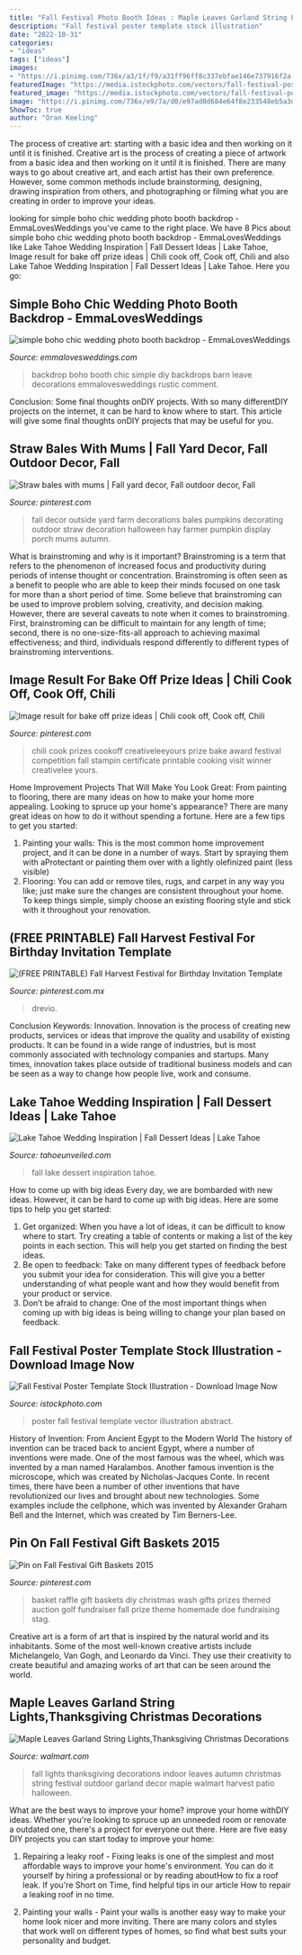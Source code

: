 ```yaml
---
title: "Fall Festival Photo Booth Ideas : Maple Leaves Garland String Lights,thanksgiving Christmas Decorations"
description: "Fall festival poster template stock illustration"
date: "2022-10-31"
categories:
- "ideas"
tags: ["ideas"]
images:
- "https://i.pinimg.com/736x/a3/1f/f9/a31ff96ff8c337ebfae146e737916f2a--diy-raffle-prizes-stag-and-doe-prizes-raffle-baskets.jpg"
featuredImage: "https://media.istockphoto.com/vectors/fall-festival-poster-template-vector-id1173382340"
featured_image: "https://media.istockphoto.com/vectors/fall-festival-poster-template-vector-id1173382340"
image: "https://i.pinimg.com/736x/e9/7a/d0/e97ad0d684e64f8e233548eb5a3deb7c--fall-yard-decor-outside-fall-decorations.jpg"
ShowToc: true
author: "Oran Keeling"
---
```



The process of creative art: starting with a basic idea and then working on it until it is finished.
Creative art is the process of creating a piece of artwork from a basic idea and then working on it until it is finished. There are many ways to go about creative art, and each artist has their own preference. However, some common methods include brainstorming, designing, drawing inspiration from others, and photographing or filming what you are creating in order to improve your ideas.

	

		
looking for simple boho chic wedding photo booth backdrop - EmmaLovesWeddings you've came to the right place. We have 8 Pics about simple boho chic wedding photo booth backdrop - EmmaLovesWeddings like Lake Tahoe Wedding Inspiration | Fall Dessert Ideas | Lake Tahoe, Image result for bake off prize ideas | Chili cook off, Cook off, Chili and also Lake Tahoe Wedding Inspiration | Fall Dessert Ideas | Lake Tahoe. Here you go:
		
    
## Simple Boho Chic Wedding Photo Booth Backdrop - EmmaLovesWeddings

<img loading=lazy src="https://emmalovesweddings.com/wp-content/uploads/2019/05/simple-boho-chic-wedding-photo-booth-backdrop.jpg" onerror="this.onerror=null;this.src='https://tse3.mm.bing.net/th?id=OIP.wd3FShbWypLH1mOYZFsf6AHaLG&amp;pid=15.1';" alt="simple boho chic wedding photo booth backdrop - EmmaLovesWeddings">

_Source: emmalovesweddings.com_

>backdrop boho booth chic simple diy backdrops barn leave decorations emmalovesweddings rustic comment. 

	

Conclusion: Some final thoughts onDIY projects.
With so many differentDIY projects on the internet, it can be hard to know where to start. This article will give some final thoughts onDIY projects that may be useful for you.

    
## Straw Bales With Mums | Fall Yard Decor, Fall Outdoor Decor, Fall

<img loading=lazy src="https://i.pinimg.com/736x/e9/7a/d0/e97ad0d684e64f8e233548eb5a3deb7c--fall-yard-decor-outside-fall-decorations.jpg" onerror="this.onerror=null;this.src='https://tse4.mm.bing.net/th?id=OIP.xOw5UJf8TCjqRlcyP5YLVQAAAA&amp;pid=15.1';" alt="Straw bales with mums | Fall yard decor, Fall outdoor decor, Fall">

_Source: pinterest.com_

>fall decor outside yard farm decorations bales pumpkins decorating outdoor straw decoration halloween hay farmer pumpkin display porch mums autumn. 

	

What is brainstroming and why is it important?
Brainstroming is a term that refers to the phenomenon of increased focus and productivity during periods of intense thought or concentration. Brainstroming is often seen as a benefit to people who are able to keep their minds focused on one task for more than a short period of time. Some believe that brainstroming can be used to improve problem solving, creativity, and decision making. However, there are several caveats to note when it comes to brainstroming. First, brainstroming can be difficult to maintain for any length of time; second, there is no one-size-fits-all approach to achieving maximal effectiveness; and third, individuals respond differently to different types of brainstroming interventions.

    
## Image Result For Bake Off Prize Ideas | Chili Cook Off, Cook Off, Chili

<img loading=lazy src="https://i.pinimg.com/736x/91/6e/34/916e347e54fc6d6854456a7b715efdbd.jpg" onerror="this.onerror=null;this.src='https://tse4.mm.bing.net/th?id=OIP.JzoOhzalovw1tc_NIJTnpwHaK9&amp;pid=15.1';" alt="Image result for bake off prize ideas | Chili cook off, Cook off, Chili">

_Source: pinterest.com_

>chili cook prizes cookoff creativeleeyours prize bake award festival competition fall stampin certificate printable cooking visit winner creativelee yours. 

	

Home Improvement Projects That Will Make You Look Great: From painting to flooring, there are many ideas on how to make your home more appealing.
Looking to spruce up your home's appearance? There are many great ideas on how to do it without spending a fortune. Here are a few tips to get you started:
1. Painting your walls: This is the most common home improvement project, and it can be done in a number of ways. Start by spraying them with aProtectant or painting them over with a lightly olefinized paint (less visible) 
2. Flooring: You can add or remove tiles, rugs, and carpet in any way you like; just make sure the changes are consistent throughout your home. To keep things simple, simply choose an existing flooring style and stick with it throughout your renovation.

    
## (FREE PRINTABLE) Fall Harvest Festival For Birthday Invitation Template

<img loading=lazy src="https://i.pinimg.com/736x/8d/9f/49/8d9f49adfb716b34ffcf61c21e833bcb.jpg" onerror="this.onerror=null;this.src='https://tse3.mm.bing.net/th?id=OIP.QMqDu6ZT523XOEUtiaLmdgHaKX&amp;pid=15.1';" alt="(FREE PRINTABLE) Fall Harvest Festival for Birthday Invitation Template">

_Source: pinterest.com.mx_

>drevio. 

	

Conclusion
Keywords: Innovation.
Innovation is the process of creating new products, services or ideas that improve the quality and usability of existing products. It can be found in a wide range of industries, but is most commonly associated with technology companies and startups. Many times, innovation takes place outside of traditional business models and can be seen as a way to change how people live, work and consume.

    
## Lake Tahoe Wedding Inspiration | Fall Dessert Ideas | Lake Tahoe

<img loading=lazy src="http://cdn.l-media.net/media/2620/12667/292497-12667-l-5uZy2a4.jpg" onerror="this.onerror=null;this.src='https://tse1.mm.bing.net/th?id=OIP.mC8EQs8TJpQw6lTdrqVOXAHaMJ&amp;pid=15.1';" alt="Lake Tahoe Wedding Inspiration | Fall Dessert Ideas | Lake Tahoe">

_Source: tahoeunveiled.com_

>fall lake dessert inspiration tahoe. 

	

How to come up with big ideas
Every day, we are bombarded with new ideas. However, it can be hard to come up with big ideas. Here are some tips to help you get started: 
1. Get organized: When you have a lot of ideas, it can be difficult to know where to start. Try creating a table of contents or making a list of the key points in each section. This will help you get started on finding the best ideas. 
2. Be open to feedback: Take on many different types of feedback before you submit your idea for consideration. This will give you a better understanding of what people want and how they would benefit from your product or service. 
3. Don’t be afraid to change: One of the most important things when coming up with big ideas is being willing to change your plan based on feedback.

    
## Fall Festival Poster Template Stock Illustration - Download Image Now

<img loading=lazy src="https://media.istockphoto.com/vectors/fall-festival-poster-template-vector-id1173382340" onerror="this.onerror=null;this.src='https://tse1.mm.bing.net/th?id=OIP.JdtrHjSdLPRsye8jA--uHAHaKX&amp;pid=15.1';" alt="Fall Festival Poster Template Stock Illustration - Download Image Now">

_Source: istockphoto.com_

>poster fall festival template vector illustration abstract. 

	

History of Invention: From Ancient Egypt to the Modern World
The history of invention can be traced back to ancient Egypt, where a number of inventions were made. One of the most famous was the wheel, which was invented by a man named Haralambos. Another famous invention is the microscope, which was created by Nicholas-Jacques Conte. In recent times, there have been a number of other inventions that have revolutionized our lives and brought about new technologies. Some examples include the cellphone, which was invented by Alexander Graham Bell and the Internet, which was created by Tim Berners-Lee.

    
## Pin On Fall Festival Gift Baskets 2015

<img loading=lazy src="https://i.pinimg.com/736x/a3/1f/f9/a31ff96ff8c337ebfae146e737916f2a--diy-raffle-prizes-stag-and-doe-prizes-raffle-baskets.jpg" onerror="this.onerror=null;this.src='https://tse1.mm.bing.net/th?id=OIP.N462w5unaxcpmrndQLm1oAHaJ6&amp;pid=15.1';" alt="Pin on Fall Festival Gift Baskets 2015">

_Source: pinterest.com_

>basket raffle gift baskets diy christmas wash gifts prizes themed auction golf fundraiser fall prize theme homemade doe fundraising stag. 

	

Creative art is a form of art that is inspired by the natural world and its inhabitants. Some of the most well-known creative artists include Michelangelo, Van Gogh, and Leonardo da Vinci. They use their creativity to create beautiful and amazing works of art that can be seen around the world.

    
## Maple Leaves Garland String Lights,Thanksgiving Christmas Decorations

<img loading=lazy src="https://i5.walmartimages.com/asr/1e9e8833-2d46-47f1-a442-0c73cb817407.11a21272efa3d2f74a2e12b1b4864353.jpeg" onerror="this.onerror=null;this.src='https://tse2.mm.bing.net/th?id=OIP.CA5SCh7gsWheRZGIRzbT6QHaHa&amp;pid=15.1';" alt="Maple Leaves Garland String Lights,Thanksgiving Christmas Decorations">

_Source: walmart.com_

>fall lights thanksgiving decorations indoor leaves autumn christmas string festival outdoor garland decor maple walmart harvest patio halloween. 

	

What are the best ways to improve your home?
improve your home withDIY ideas. Whether you're looking to spruce up an unneeded room or renovate a outdated one, there's a project for everyone out there. Here are five easy DIY projects you can start today to improve your home: 
1. Repairing a leaky roof - Fixing leaks is one of the simplest and most affordable ways to improve your home's environment. You can do it yourself by hiring a professional or by reading aboutHow to fix a roof leak. If you're Short on Time, find helpful tips in our article How to repair a leaking roof in no time. 

2. Painting your walls - Paint your walls is another easy way to make your home look nicer and more inviting. There are many colors and styles that work well on different types of homes, so find what best suits your personality and budget.


